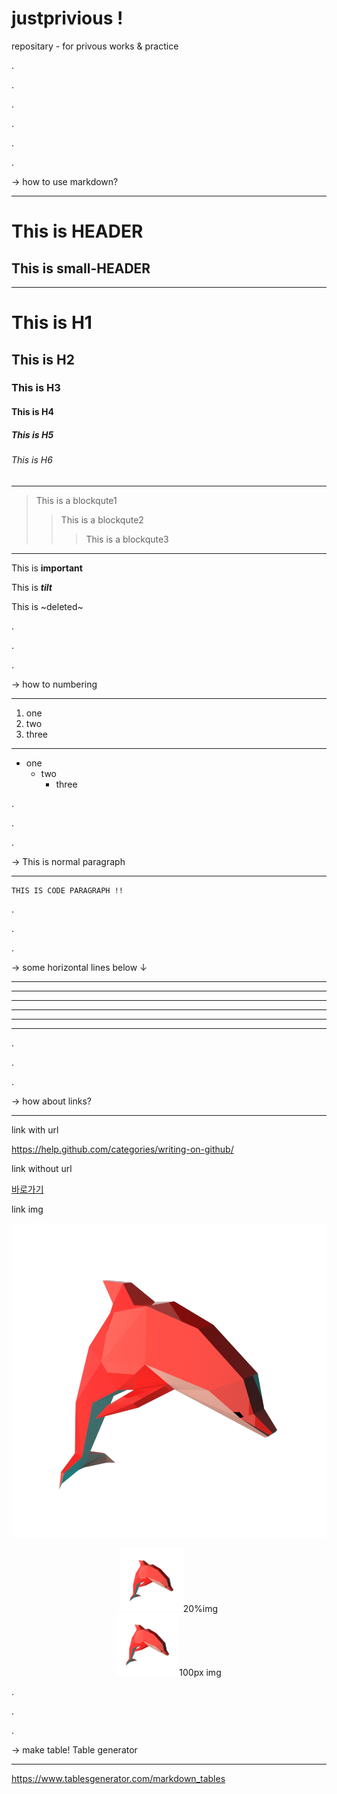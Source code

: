 # justprivious !

repositary - for privous works & practice

.

.

.

.

.

.

→ how to use markdown?

--------------------------------------- 

This is HEADER
==============
This is small-HEADER
---------------

--------------------------------------- 

# This is H1
## This is H2
### This is H3
#### This is H4
##### This is H5
###### This is H6

---------------------------------------

> This is a blockqute1
>> This is a blockqute2
>>> This is a blockqute3

---------------------------------------

This is **important**

This is ***tilt***

This is ~deleted~

.

.

.

→ how to numbering

--------------------------------------- 

1. one
2. two
3. three

--------------------------------------- 

+ one
  + two
    + three

.

.

.


→ This is normal paragraph

--------------------------------------- 

<pre><code>THIS IS CODE PARAGRAPH !!</code></pre>

.

.

.

→ some horizontal lines below ↓

--------------------------------------- 

* * *
***
*****
- - -
---------------------------------------

.

.

.

→ how about links?

--------------------------------------- 

link with url

<https://help.github.com/categories/writing-on-github/>

link without url

[바로가기](https://help.github.com/categories/writing-on-github/)

link img

![dolphin!](/img/dolphin.png)

<center><img src="/img/dolphin.png" width="20%">20%img</center>

<center><img src="/img/dolphin.png" width="100px" height="100px">100px img</center>

.

.

.

→ make table! Table generator

--------------------------------------- 

https://www.tablesgenerator.com/markdown_tables
